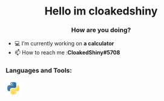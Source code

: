 <h1 align="center">Hello im cloakedshiny</h1>
<h3 align="center">How are you doing?</h3>

- 💻 I’m currently working on **a calculator**
- 📫 How to reach me :**CloakedShiny#5708**

<p align="left">
</p>

<h3 align="left">Languages and Tools:</h3>
<p align="left"> <a href="https://www.python.org" target="_blank" rel="noreferrer"> <img src="https://raw.githubusercontent.com/devicons/devicon/master/icons/python/python-original.svg" alt="python" width="40" height="40"/> </a> </p>

